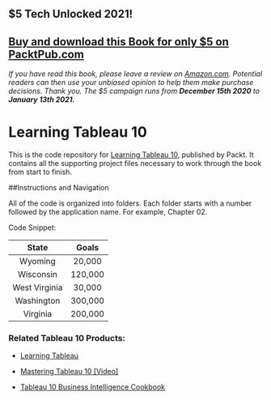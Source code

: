 ## $5 Tech Unlocked 2021!
[Buy and download this Book for only $5 on PacktPub.com](https://www.packtpub.com/product/learning-tableau-10-second-edition/9781786466358)
-----
*If you have read this book, please leave a review on [Amazon.com](https://www.amazon.com/gp/product/178646635X).     Potential readers can then use your unbiased opinion to help them make purchase decisions. Thank you. The $5 campaign         runs from __December 15th 2020__ to __January 13th 2021.__*

# Learning Tableau 10

This is the code repository for [Learning Tableau 10](https://www.packtpub.com/big-data-and-business-intelligence/learning-tableau-10-second-edition?utm_source=github&utm_medium=repository&utm_content=9781786466358), published by Packt. It contains all the supporting project files necessary to work through the book from start to finish. 

##Instructions and Navigation

All of the code is organized into folders. Each folder starts with a number followed by the application name. For example, Chapter 02.

Code Snippet:

| __State__ | **Goals** |
|:-----:|:-----:|
| Wyoming | 20,000 |
| Wisconsin	| 120,000 |
| West Virginia | 30,000 |
| Washington | 300,000 |
| Virginia | 200,000 |

### Related Tableau 10 Products:

 * [Learning Tableau](https://www.packtpub.com/big-data-and-business-intelligence/learning-tableau?utm_source=github&utm_medium=repository&utm_content=9781784391164) 
 
 * [Mastering Tableau 10 [Video]](https://www.packtpub.com/big-data-and-business-intelligence/mastering-tableau-10-video?utm_source=github&utm_medium=repository&utm_content=9781786463531)
 
 * [Tableau 10 Business Intelligence Cookbook](https://www.packtpub.com/big-data-and-business-intelligence/tableau-10-business-intelligence-cookbook?utm_source=github&utm_medium=repository&utm_content=9781786465634)


